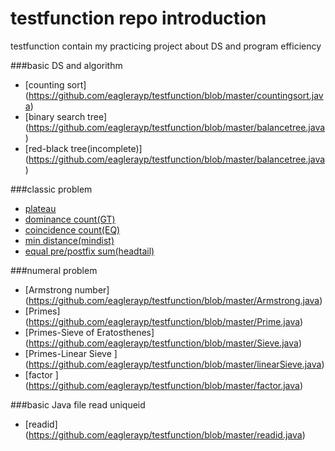 testfunction repo introduction
============

testfunction contain my practicing project about DS and program efficiency

###basic DS and algorithm
* [counting sort] (https://github.com/eaglerayp/testfunction/blob/master/countingsort.java)
* [binary search tree] (https://github.com/eaglerayp/testfunction/blob/master/balancetree.java)
* [red-black tree(incomplete)] (https://github.com/eaglerayp/testfunction/blob/master/balancetree.java)

###classic problem
* [plateau](https://github.com/eaglerayp/testfunction/blob/master/plateau.java)
* [dominance count(GT)](https://github.com/eaglerayp/testfunction/blob/master/GT_count.java)
* [coincidence count(EQ)](https://github.com/eaglerayp/testfunction/blob/master/EQ_count.java)
* [min distance(mindist)](https://github.com/eaglerayp/testfunction/blob/master/mindist.java)
* [equal pre/postfix sum(headtail)](https://github.com/eaglerayp/testfunction/blob/master/headtail.java)

###numeral problem
* [Armstrong number] (https://github.com/eaglerayp/testfunction/blob/master/Armstrong.java)
* [Primes] (https://github.com/eaglerayp/testfunction/blob/master/Prime.java)
* [Primes-Sieve of Eratosthenes] (https://github.com/eaglerayp/testfunction/blob/master/Sieve.java)
* [Primes-Linear Sieve ] (https://github.com/eaglerayp/testfunction/blob/master/linearSieve.java)
* [factor ] (https://github.com/eaglerayp/testfunction/blob/master/factor.java)

###basic Java file read uniqueid
* [readid] (https://github.com/eaglerayp/testfunction/blob/master/readid.java)